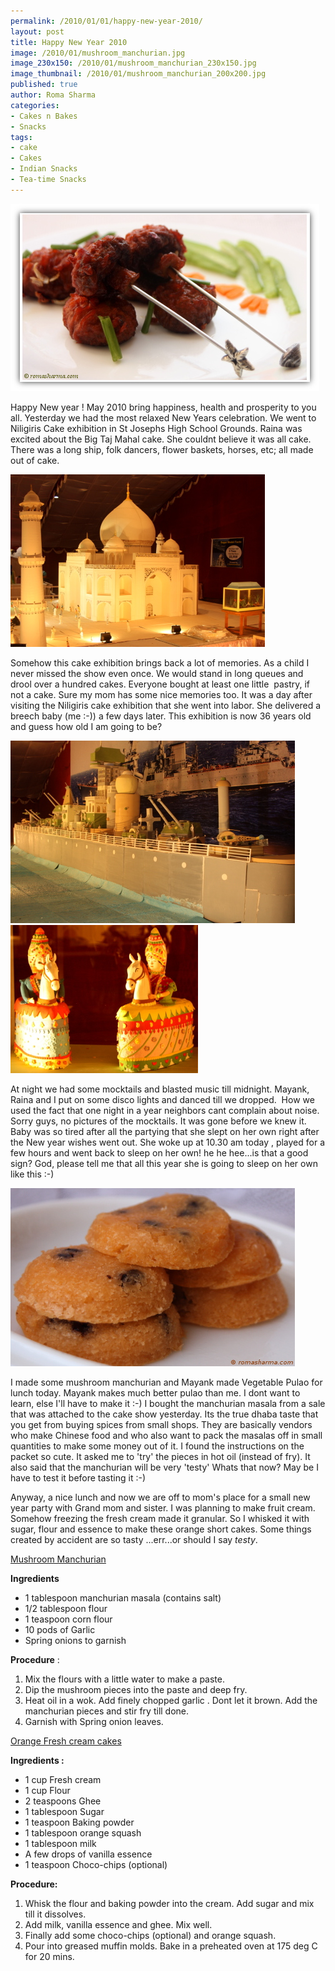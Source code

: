 ```yaml
--- 
permalink: /2010/01/01/happy-new-year-2010/
layout: post
title: Happy New Year 2010
image: /2010/01/mushroom_manchurian.jpg
image_230x150: /2010/01/mushroom_manchurian_230x150.jpg
image_thumbnail: /2010/01/mushroom_manchurian_200x200.jpg
published: true
author: Roma Sharma
categories: 
- Cakes n Bakes
- Snacks
tags:
- cake
- Cakes
- Indian Snacks
- Tea-time Snacks
---
```

<img class="alignnone size-full wp-image-2165" title="mushroom_manchurian" src="/2010/01/mushroom_manchurian.jpg" alt="mushroom_manchurian" width="494" height="300" />

Happy New year ! May 2010 bring happiness, health and prosperity to you all. Yesterday we had the most relaxed New Years celebration. We went to Niligiris Cake exhibition in St Josephs High School Grounds. Raina was excited about the Big Taj Mahal cake. She couldnt believe it was all cake. There was a long ship, folk dancers, flower baskets, horses, etc; all made out of cake. <!--more-->

<div class='post-image'><img class="size-full wp-image-2166" title="taj_cake" src="/2010/01/taj_cake.jpg" alt="Taj Mahal made out of cake" width="407" height="276" /></div>

Somehow this cake exhibition brings back a lot of memories. As a child I never missed the show even once. We would stand in long queues and drool over a hundred cakes. Everyone bought at least one little  pastry, if not a cake. Sure my mom has some nice memories too. It was a day after visiting the Niligiris cake exhibition that she went into labor. She delivered a breech baby (me :-)) a few days later. This exhibition is now 36 years old and guess how old I am going to be?

<div class='post-image'><img class="size-full wp-image-2167" title="cake_ship" src="/2010/01/cake_ship.jpg" alt="A delicious shipping vessel" width="455" height="292" /></div>

<div class='post-image'><img class="size-full wp-image-2168" title="dancers_cake" src="/2010/01/dancers_cake.jpg" alt="Edible Dancers" width="300" height="237" /></div>

At night we had some mocktails and blasted music till midnight. Mayank, Raina and I put on some disco lights and danced till we dropped.  How we used the fact that one night in a year neighbors cant complain about noise. Sorry guys, no pictures of the mocktails. It was gone before we knew it. Baby was so tired after all the partying that she slept on her own right after the New year wishes went out. She woke up at 10.30 am today , played for a few hours and went back to sleep on her own! he he hee...is that a good sign? God, please tell me that all this year she is going to sleep on her own like this :-)

<div class='post-image'><img class="size-full wp-image-2169" title="fresh cream cakes" src="/2010/01/fresh-cream-cakes.jpg" alt="fresh cream cakes" width="455" height="285" /></div>

I made some mushroom manchurian and Mayank made Vegetable Pulao for lunch today. Mayank makes much better pulao than me. I dont want to learn, else I'll have to make it :-) I bought the manchurian masala from a sale that was attached to the cake show yesterday. Its the true dhaba taste that you get from buying spices from small shops. They are basically vendors who make Chinese food and who also want to pack the masalas off in small quantities to make some money out of it. I found the instructions on the packet so cute. It asked me to 'try' the pieces in hot oil (instead of fry). It also said that the manchurian will be very 'testy' Whats that now? May be I have to test it before tasting it :-)

Anyway, a nice lunch and now we are off to mom's place for a small new year party with Grand mom and sister. I was planning to make fruit cream. Somehow freezing the fresh cream made it granular. So I whisked it with sugar, flour and essence to make these orange short cakes. Some things created by accident are so tasty ...err...or should I say <em>testy</em>.

<span style="text-decoration:underline;">Mushroom Manchurian</span>

<strong>Ingredients</strong>
<ul>
	<li>1 tablespoon manchurian masala (contains salt)</li>
	<li>1/2 tablespoon flour</li>
	<li>1 teaspoon corn flour</li>
	<li>10 pods of Garlic</li>
	<li>Spring onions to garnish</li>
</ul>
<strong>Procedure</strong> :
<ol>
	<li>Mix the flours with a little water to make a paste.</li>
	<li>Dip the mushroom pieces into the paste and deep fry.</li>
	<li>Heat oil in a wok. Add finely chopped garlic . Dont let it brown. Add the manchurian pieces and stir fry till done.</li>
	<li>Garnish with Spring onion leaves.</li>
</ol>
<span style="text-decoration:underline;">Orange Fresh cream cakes</span>

<strong>Ingredients :
</strong>
<ul>
	<li>1 cup Fresh cream</li>
	<li>1 cup Flour</li>
	<li>2 teaspoons Ghee</li>
	<li>1 tablespoon Sugar</li>
	<li>1 teaspoon Baking powder</li>
	<li>1 tablespoon orange squash</li>
	<li>1 tablespoon milk</li>
	<li>A few drops of vanilla essence</li>
	<li>1 teaspoon Choco-chips (optional)</li>
</ul>
<strong>Procedure:</strong>
<ol>
	<li>Whisk the flour and baking powder into the cream. Add sugar and mix till it dissolves.</li>
	<li>Add milk, vanilla essence and ghee. Mix well.</li>
	<li>Finally add some choco-chips (optional) and orange squash.</li>
	<li>Pour into greased muffin molds. Bake in a preheated oven at 175 deg C for 20 mins.</li>
</ol>
